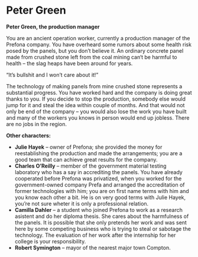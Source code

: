 # Peter Green

__Peter Green, the production manager__

You are an ancient operation worker, currently a production manager of the Prefona company. You have overheard some rumors about some health risk posed by the panels, but you don’t believe it. An ordinary concrete panel made from crushed stone left from the coal mining can‘t be harmful to health – the slag heaps have been around for years.

“It’s bullshit and I won’t care about it!”

The technology of making panels from mine crushed stone represents a substantial progress. You have worked hard and the company is doing great thanks to you. If you decide to stop the production, somebody else would jump for it and steal the idea within couple of months. And that would not only be end of the company – you would also lose the work you have built and many of the workers you knows in person would end up jobless. There are no jobs in the region.

<!-- novy sloupec -->

__Other characters:__

- __Julie Hayek__ – owner of Prefona; she provided the money for reestablishing the production and made the arrangements; you are a good team that can achieve great results for the company.
- __Charles O’Reilly__ – member of the government material testing laboratory who has a say in accrediting the panels. You have already cooperated before Prefona was privatized, when you worked for the government-owned company Prefa and arranged the accreditation of former technologies with him; you are on first name terms with him and you know each other a bit. He is on very good terms with Julie Hayek, you’re not sure wheter it is only a professional relation.
- __Camilla Dahler__ – a student who joined Prefona to work as a research asistent and do her diploma thesis. She cares about the harmfulness of the panels. It is possible that she only pretends her work and was sent here by some competing business who is trying to steal or sabotage the technology. The evaluation of her work after the internship for her college is your responsibility.
- __Robert Symington__ – mayor of the nearest major town Compton.
